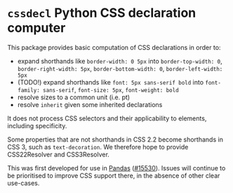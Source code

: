 # `cssdecl` Python CSS declaration computer

This package provides basic computation of CSS declarations in order to:

* expand shorthands like `border-width: 0 5px` into `border-top-width: 0`, `border-right-width: 5px`, `border-bottom-width: 0`, `border-left-width: 5px`
* (TODO!) expand shorthands like `font: 5px sans-serif bold` into `font-family: sans-serif`, `font-size: 5px`, `font-weight: bold`
* resolve sizes to a common unit (i.e. pt)
* resolve `inherit` given some inherited declarations

It does not process CSS selectors and their applicability to elements, including specificity.

Some properties that are not shorthands in CSS 2.2 become
shorthands in CSS 3, such as `text-decoration`. We therefore
hope to provide CSS22Resolver and CSS3Resolver.


This was first developed for use in [Pandas](pandas.pydata.org) ([#15530](https://github.com/pandas-dev/pandas/pull/15530)).
Issues will continue to be prioritised to improve CSS support there, in the absence of other clear use-cases.
